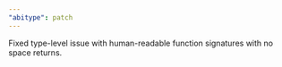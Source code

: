 ```yaml
---
"abitype": patch
---
```


Fixed type-level issue with human-readable function signatures with no space returns.
